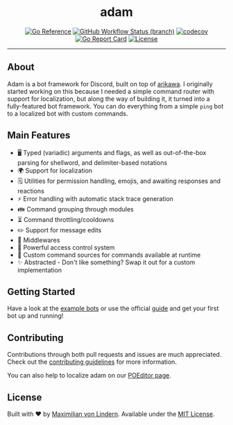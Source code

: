 <div align="center">
<h1>adam</h1>

[![Go Reference](https://pkg.go.dev/badge/github.com/mavolin/adam.svg)](https://pkg.go.dev/github.com/mavolin/adam)
[![GitHub Workflow Status (branch)](https://img.shields.io/github/workflow/status/mavolin/adam/Test/develop?label=tests)](https://github.com/mavolin/adam/actions)
[![codecov](https://codecov.io/gh/mavolin/adam/branch/develop/graph/badge.svg?token=3qRIAudu4r)](https://codecov.io/gh/mavolin/adam)
[![Go Report Card](https://goreportcard.com/badge/github.com/mavolin/adam)](https://goreportcard.com/report/github.com/mavolin/adam)
[![License](https://img.shields.io/github/license/mavolin/adam)](https://github.com/mavolin/adam/blob/develop/LICENSE)
</div>

---

## About

Adam is a bot framework for Discord, built on top of [arikawa](https://github.com/diamondburned). I originally started
working on this because I needed a simple command router with support for localization, but along the way of building
it, it turned into a fully-featured bot framework. You can do everything from a simple `ping` bot to a localized bot
with custom commands.

## Main Features

* 🖥️ Typed (variadic) arguments and flags, as well as out-of-the-box parsing for shellword, and delimiter-based notations
* 🌍 Support for localization
* 🗒️ Utilities for permission handling, emojis, and awaiting responses and reactions
* ⚡ Error handling with automatic stack trace generation
* 👪 Command grouping through modules
* ⏳ Command throttling/cooldowns
* ✏️ Support for message edits
* 🤝 Middlewares
* 🛑 Powerful access control system
* 🔌 Custom command sources for commands available at runtime
* ✨ Abstracted - Don't like something? Swap it out for a custom implementation

## Getting Started

Have a look at the [example bots](./_examples) or use the official [guide](https://go-adam.gitbook.io/adam/) and get
your first bot up and running!

## Contributing

Contributions through both pull requests and issues are much appreciated. Check out
the [contributing guidelines](./CONTRIBUTING.md) for more information.

You can also help to localize adam on our [POEditor page](https://poeditor.com/join/project?hash=yLTbnUFjXW).

## License

Built with ❤️ by [Maximilian von Lindern](https://github.com/mavolin). Available under the [MIT License](./LICENSE).
